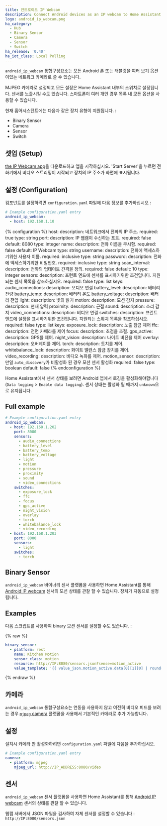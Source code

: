 ```yaml
---
title: 안드로이드 IP Webcam
description: Connect Android devices as an IP webcam to Home Assistant
logo: android_ip_webcam.png
ha_category:
  - Hub
  - Binary Sensor
  - Camera
  - Sensor
  - Switch
ha_release: '0.40'
ha_iot_class: Local Polling
---
```


`android_ip_webcam` 통합구성요소는 모든 Android 폰 또는 태블릿을 여러 보기 옵션이있는 네트워크 카메라로 쓸 수 있습니다.

MJPEG 카메라로 설정되고 모든 설정은 Home Assistant 내부의 스위치로 설정됩니다. 센서를 노출시킬 수도 있습니다. 스마트폰이 여러 개인 경우 목록 내 모든 옵션을 사용할 수 있습니다.

현재 홈어시스턴트에는 다음과 같은 장치 유형이 지원됩니다. :

- Binary Sensor
- Camera
- Sensor
- Switch

## 셋업 (Setup)

[the IP Webcam app](https://play.google.com/store/apps/details?id=com.pas.webcam)을 다운로드하고 앱을 시작하십시오. 'Start Server'을 누르면 전화기에서 비디오 스트리밍이 시작되고 장치의 IP 주소가 화면에 표시됩니다. 

## 설정 (Configuration)

컴포넌트를 설정하려면 `configuration.yaml` 파일에 다음 정보를 추가하십시오 :

```yaml
# Example configuration.yaml entry
android_ip_webcam:
  - host: 192.168.1.10
```

{% configuration %}
host:
  description: 네트워크에서 전화의 IP 주소.
  required: true
  type: string
port:
  description: IP 웹캠이 수신하는 포트.
  required: false
  default: 8080
  type: integer
name:
  description: 전화 이름을 무시함.
  required: false
  default: IP Webcam
  type: string
username:
  description: 전화에 액세스하기위한 사용자 이름.
  required: inclusive
  type: string
password:
  description: 전화에 액세스하기위한 비밀번호.
  required: inclusive
  type: string
scan_interval:
  description: 전화의 업데이트 간격을 정의.
  required: false
  default: 10
  type: integer
sensors:
  description: 프런트 엔드에 센서를 표시하기위한 조건입니다. 지원되는 센서 목록을 참조하십시오.
  required: false
  type: list
  keys:
    audio_connections:
      description: 오디오 연결
    battery_level:
      description: 배터리 잔량
    battery_temp:
      description: 배터리 온도
    battery_voltage:
      description: 배터리 전압
    light:
      description: 빛의 밝기
    motion:
      description: 모션 감지
    pressure:
      description: 현재 압력
    proximity:
      description: 근접
    sound:
      description: 소리 감지
    video_connections:
      description: 비디오 연결
switches:
  description: 프런트 엔드에 설정을 표시하기위한 조건입니다. 지원되는 스위치 목록을 참조하십시오.
  required: false
  type: list
  keys:
    exposure_lock:
      description: 노출 잠금 제어
    ffc:
      description: 전면 카메라를 제어
    focus:
      description: 초점을 조절.
    gps_active:
      description: GPS를 제어.
    night_vision:
      description: 나이트 비전을 제어
    overlay:
      description: 오버레이를 제어.
    torch:
      description: 토치를 제어.
    whitebalance_lock:
      description: 화이트 밸런스 잠금 장치를 제어.
    video_recording:
      description: 비디오 녹화를 제어.
motion_sensor:
  description: 만일 `auto_discovery`가 비활성화 된 경우 모션 센서 활성화
  required: false
  type: boolean
  default: false
{% endconfiguration %}

<div class='note'>

Home Assistant에서 센서 상태를 보려면 Android 앱에서 로깅을 활성화해야합니다 (`Data logging` > `Enable data logging`). 센서 상태는 활성화 될 때까지 `unknown`으로 유지됩니다.

</div>

## Full example

```yaml
# Example configuration.yaml entry
android_ip_webcam:
  - host: 192.168.1.202
    port: 8000
    sensors:
      - audio_connections
      - battery_level
      - battery_temp
      - battery_voltage
      - light
      - motion
      - pressure
      - proximity
      - sound
      - video_connections
    switches:
      - exposure_lock
      - ffc
      - focus
      - gps_active
      - night_vision
      - overlay
      - torch
      - whitebalance_lock
      - video_recording
  - host: 192.168.1.203
    port: 8000
    sensors:
      - light
    switches:
      - torch
```

## Binary Sensor

`android_ip_webcam` 바이너리 센서 플랫폼을 사용하면 Home Assistant를 통해 [Android IP webcam](https://play.google.com/store/apps/details?id=com.pas.webcam) 센서의 모션 상태를 관찰 할 수 있습니다. 장치가 자동으로 설정됩니다.

## Examples

다음 스크립트를 사용하여 binary 모션 센서를 설정할 수도 있습니다. :

{% raw %}

```yaml
binary_sensor:
  - platform: rest
    name: Kitchen Motion
    sensor_class: motion
    resource: http://IP:8080/sensors.json?sense=motion_active
    value_template: '{{ value_json.motion_active.data[0][1][0] | round(0) }}'
```

{% endraw %}

## 카메라 

`android_ip_webcam` 통합구성요소는 연동을 사용하지 않고 여전히 비디오 피드를 보려는 경우 [`mjpeg` camera](/integrations/mjpeg) 플랫폼을 사용해서 기본적인 카메라로 추가 가능합니다.

## 설정

설치시 카메라 만 활성화하려면 `configuration.yaml` 파일에 다음을 추가하십시오.

```yaml
# Example configuration.yaml entry
camera:
  - platform: mjpeg
    mjpeg_url: http://IP_ADDRESS:8080/video
```

## 센서 

`android_ip_webcam` 센서 플랫폼을 사용하면 Home Assistant를 통해 [Android IP webcam](https://play.google.com/store/apps/details?id=com.pas.webcam) 센서의 상태를 관찰 할 수 있습니다. 

웹캠 서버에서 JSON 파일을 검사하여 자체 센서를 설정할 수 있습니다 : `http://IP:8080/sensors.json`
